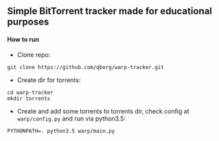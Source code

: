 ## Simple BitTorrent tracker made for educational purposes

#### How to run
* Clone repo:
```
git clone https://github.com/qborg/warp-tracker.git
```

* Create dir for torrents:
```
cd warp-tracker
mkdir torrents
```

* Create and add some torrents to torrents dir, check config at `warp/config.py` and run via python3.5:
```
PYTHONPATH=. python3.5 warp/main.py
```
